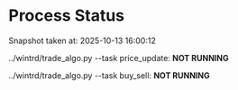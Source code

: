# Process Status

Snapshot taken at: 2025-10-13 16:00:12

../wintrd/trade_algo.py --task price_update: **NOT RUNNING**

../wintrd/trade_algo.py --task buy_sell: **NOT RUNNING**

